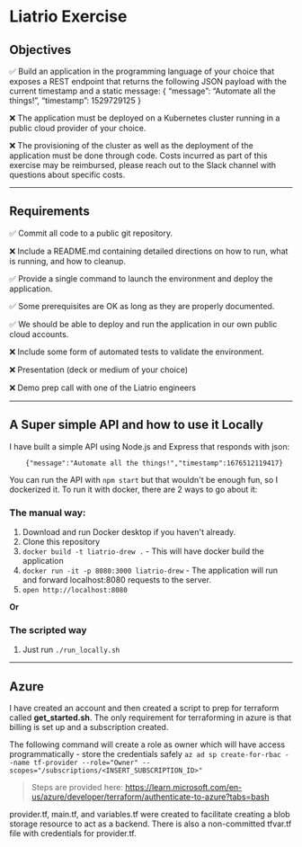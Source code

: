 # Liatrio Exercise

## Objectives

✅ Build an application in the programming language of your choice that exposes a REST
endpoint that returns the following JSON payload with the current timestamp and a static
message:
{
“message”: “Automate all the things!”,
“timestamp”: 1529729125
}

❌ The application must be deployed on a Kubernetes cluster running in a public cloud provider of
your choice. 

❌ The provisioning of the cluster as well as the deployment of the application must
be done through code. Costs incurred as part of this exercise may be reimbursed, please reach out to the Slack channel with questions about specific costs.

--- 

## Requirements

✅ Commit all code to a public git repository.

❌ Include a README.md containing detailed directions on how to run, what is running, and how to cleanup.

✅ Provide a single command to launch the environment and deploy the application.

✅ Some prerequisites are OK as long as they are properly documented.

✅ We should be able to deploy and run the application in our own public cloud accounts.

❌ Include some form of automated tests to validate the environment.

❌ Presentation (deck or medium of your choice)

❌ Demo prep call with one of the Liatrio engineers

---

## A Super simple API and how to use it Locally

I have built a simple API using Node.js and Express that responds with json:

        {"message":"Automate all the things!","timestamp":1676512119417}

You can run the API with `npm start` but that wouldn't be enough fun, so I dockerized it. To run it with docker, there are 2 ways to go about it:

### The manual way: 
1. Download and run Docker desktop if you haven't already.
0. Clone this repository 
0. `docker build -t liatrio-drew .` - This will have docker build the application
0. `docker run -it -p 8080:3000 liatrio-drew` - The application will run and forward localhost:8080 requests to the server.
0. `open http://localhost:8080`

**Or**
### The scripted way

1. Just run `./run_locally.sh`

---

## Azure

I have created an account and then created a script to prep for terraform called **get_started.sh**. The only requirement for terraforming in azure is that billing is set up and a subscription created. 

The following command will create a role as owner which will have access programmatically - store the credentials safely `az ad sp create-for-rbac --name tf-provider --role="Owner" --scopes="/subscriptions/<INSERT_SUBSCRIPTION_ID>"` 
> Steps are provided here: https://learn.microsoft.com/en-us/azure/developer/terraform/authenticate-to-azure?tabs=bash

provider.tf, main.tf, and variables.tf were created to facilitate creating a blob storage resource to act as a backend. There is also a non-committed tfvar.tf file with credentials for provider.tf.

